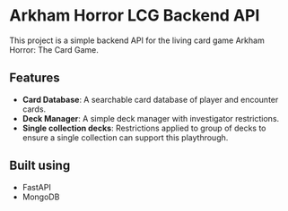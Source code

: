# Arkham Horror LCG Backend API

This project is a simple backend API for the living card game Arkham Horror: The Card Game.

## Features

- **Card Database**: A searchable card database of player and encounter cards.
- **Deck Manager**: A simple deck manager with investigator restrictions.
- **Single collection decks**: Restrictions applied to group of decks to ensure a single collection can support this playthrough.

## Built using

- FastAPI
- MongoDB
